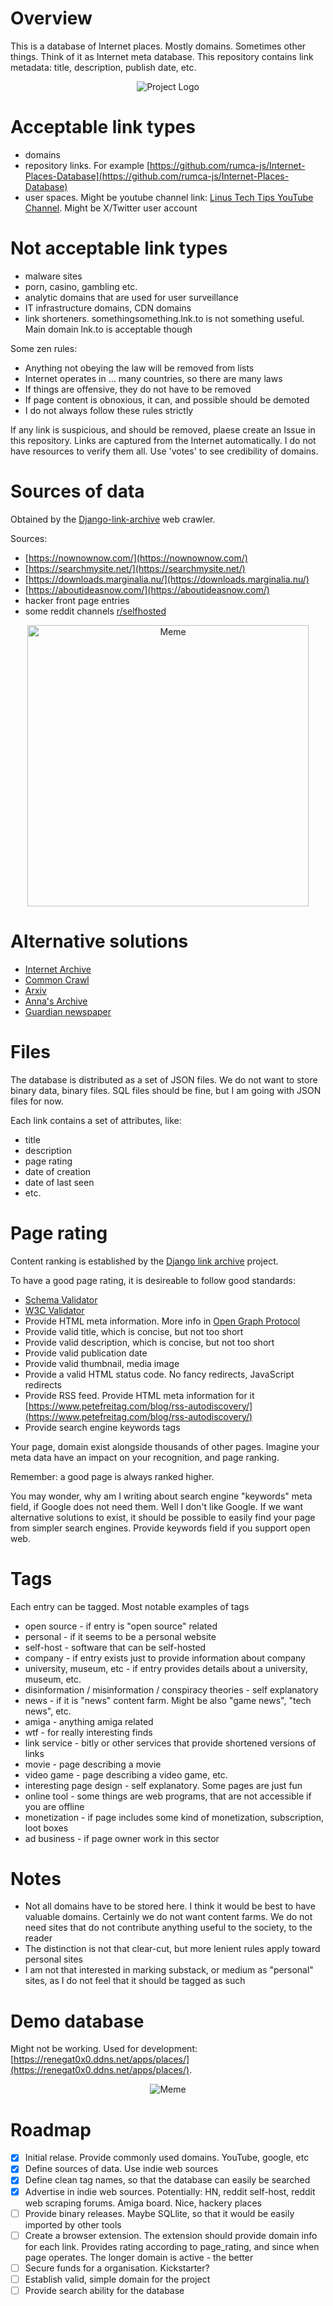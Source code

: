 ﻿# Overview

This is a database of Internet places. Mostly domains. Sometimes other things. Think of it as Internet meta database. This repository contains link metadata: title, description, publish date, etc.

<div align="center">
  <img alt="Project Logo" src="images/its_easy_internet_on_internet.png">
</div>

# Acceptable link types

 - domains
 - repository links. For example [https://github.com/rumca-js/Internet-Places-Database](https://github.com/rumca-js/Internet-Places-Database)
 - user spaces. Might be youtube channel link: [Linus Tech Tips YouTube Channel](https://www.youtube.com/channel/UCXuqSBlHAE6Xw-yeJA0Tunw). Might be X/Twitter user account

# Not acceptable link types

 - malware sites
 - porn, casino, gambling etc.
 - analytic domains that are used for user surveillance
 - IT infrastructure domains, CDN domains
 - link shorteners. somethingsomething.lnk.to is not something useful. Main domain lnk.to is acceptable though
  
Some zen rules:

 - Anything not obeying the law will be removed from lists
 - Internet operates in ... many countries, so there are many laws
 - If things are offensive, they do not have to be removed
 - If page content is obnoxious, it can, and possible should be demoted
 - I do not always follow these rules strictly

If any link is suspicious, and should be removed, plaese create an Issue in this repository. Links are captured from the Internet automatically. I do not have resources to verify them all. Use 'votes' to see credibility of domains.

# Sources of data

Obtained by the [Django-link-archive](https://github.com/rumca-js/Django-link-archive) web crawler.

Sources:

 - [https://nownownow.com/](https://nownownow.com/)
 - [https://searchmysite.net/](https://searchmysite.net/)
 - [https://downloads.marginalia.nu/](https://downloads.marginalia.nu/)
 - [https://aboutideasnow.com/](https://aboutideasnow.com/)
 - hacker front page entries
 - some reddit channels [r/selfhosted](https://www.reddit.com/r/selfhosted/.rss)

<div align="center">
  <img alt="Meme" src="images/ihavewatched.png" style="width:450px">
</div>

# Alternative solutions

- [Internet Archive](https://www.archive.org/)
- [Common Crawl](https://commoncrawl.org/)
- [Arxiv](https://arxiv.org/)
- [Anna's Archive](https://annas-archive.org/)
- [Guardian newspaper](https://theguardian.newspapers.com/)

# Files

The database is distributed as a set of JSON files. We do not want to store binary data, binary files. SQL files should be fine, but I am going with JSON files for now.

Each link contains a set of attributes, like:
 - title
 - description
 - page rating
 - date of creation
 - date of last seen
 - etc.

# Page rating

Content ranking is established by the [Django link archive](https://github.com/rumca-js/Django-link-archive) project.

To have a good page rating, it is desireable to follow good standards:
 - [Schema Validator](https://validator.schema.org/)
 - [W3C Validator](https://validator.w3.org/)
 - Provide HTML meta information. More info in [Open Graph Protocol](https://ogp.me/)
 - Provide valid title, which is concise, but not too short
 - Provide valid description, which is concise, but not too short
 - Provide valid publication date
 - Provide valid thumbnail, media image
 - Provide a valid HTML status code. No fancy redirects, JavaScript redirects
 - Provide RSS feed. Provide HTML meta information for it [https://www.petefreitag.com/blog/rss-autodiscovery/](https://www.petefreitag.com/blog/rss-autodiscovery/)
 - Provide search engine keywords tags

Your page, domain exist alongside thousands of other pages. Imagine your meta data have an impact on your recognition, and page ranking.

Remember: a good page is always ranked higher.

You may wonder, why am I writing about search engine "keywords" meta field, if Google does not need them. Well I don't like Google. If we want alternative solutions to exist, it should be possible to easily find your page from simpler search engines. Provide keywords field if you support open web.

# Tags

Each entry can be tagged. Most notable examples of tags

 - open source - if entry is "open source" related
 - personal - if it seems to be a personal website
 - self-host - software that can be self-hosted
 - company - if entry exists just to provide information about company
 - university, museum, etc - if entry provides details about a university, museum, etc.
 - disinformation / misinformation / conspiracy theories - self explanatory
 - news - if it is "news" content farm. Might be also "game news", "tech news", etc.
 - amiga - anything amiga related
 - wtf - for really interesting finds
 - link service - bitly or other services that provide shortened versions of links
 - movie - page describing a movie
 - video game - page describing a video game, etc.
 - interesting page design - self explanatory. Some pages are just fun
 - online tool - some things are web programs, that are not accessible if you are offline
 - monetization - if page includes some kind of monetization, subscription, loot boxes
 - ad business - if page owner work in this sector

# Notes

 - Not all domains have to be stored here. I think it would be best to have valuable domains. Certainly we do not want content farms. We do not need sites that do not contribute anything useful to the society, to the reader
 - The distinction is not that clear-cut, but more lenient rules apply toward personal sites
 - I am not that interested in marking substack, or medium as "personal" sites, as I do not feel that it should be tagged as such
 
# Demo database

Might not be working. Used for development: [https://renegat0x0.ddns.net/apps/places/](https://renegat0x0.ddns.net/apps/places/).

<div align="center">
  <img alt="Meme" src="images/bender.png">
</div>

# Roadmap

- [x] Initial relase. Provide commonly used domains. YouTube, google, etc
- [x] Define sources of data. Use indie web sources
- [x] Define clean tag names, so that the database can easily be searched
- [x] Advertise in indie web sources. Potentially: HN, reddit self-host, reddit web scraping forums. Amiga board. Nice, hackery places
- [ ] Provide binary releases. Maybe SQLlite, so that it would be easily imported by other tools
- [ ] Create a browser extension. The extension should provide domain info for each link. Provides rating according to page_rating, and since when page operates. The longer domain is active - the better
- [ ] Secure funds for a organisation. Kickstarter?
- [ ] Establish valid, simple domain for the project
- [ ] Provide search ability for the database
